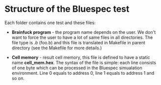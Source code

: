 # Structure of the Bluespec test

Each folder contains one test and these files:

* __Brainfuck program__ - the program name depends on the user. We don't want to force the user to have a lot of same files in all directories. The file type is *.b* (foo.b) and this file is translated in Makefile in parent directory (see the Makefile for more details.)

* __Cell memory__ - result cell memory, this file is defined to have a static name **cell_mem.hex**. The syntax of the file is simple: each line consists of one byte which can be processed in the Bluespec simualation environment. Line 0 equals to address 0, line 1 equals to address 1 and so on.
